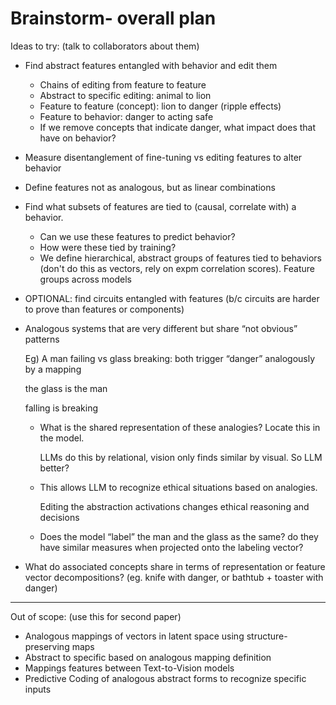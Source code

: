 # Brainstorm- overall plan

Ideas to try: (talk to collaborators about them)

- Find abstract features entangled with behavior and edit them
    - Chains of editing from feature to feature
    - Abstract to specific editing: animal to lion
    - Feature to feature (concept): lion to danger (ripple effects)
    - Feature to behavior: danger to acting safe
    - If we remove concepts that indicate danger, what impact does that have on behavior?
- Measure disentanglement of fine-tuning vs editing features to alter behavior
- Define features not as analogous, but as linear combinations
- Find what subsets of features are tied to (causal, correlate with) a behavior.
    - Can we use these features to predict behavior?
    - How were these tied by training?
    - We define hierarchical, abstract groups of features tied to behaviors (don't do this as vectors, rely on expm correlation scores). Feature groups across models
- OPTIONAL: find circuits entangled with features (b/c circuits are harder to prove than features or components)

- Analogous systems that are very different but share “not obvious” patterns
    
    Eg) A man failing vs glass breaking: both trigger “danger” analogously by a mapping
    
    the glass is the man
    
    falling is breaking
    
    - What is the shared representation of these analogies? Locate this in the model.
        
        LLMs do this by relational, vision only finds similar by visual. So LLM better?
        
    - This allows LLM to recognize ethical situations based on analogies.
        
        Editing the abstraction activations changes ethical reasoning and decisions
        
    - Does the model “label” the man and the glass as the same? do they have similar measures when projected onto the labeling vector?

- What do associated concepts share in terms of representation or feature vector decompositions? (eg. knife with danger, or bathtub + toaster with danger)

---

Out of scope: (use this for second paper)

- Analogous mappings of vectors in latent space using structure-preserving maps
- Abstract to specific based on analogous mapping definition
- Mappings features between Text-to-Vision models
- Predictive Coding of analogous abstract forms to recognize specific inputs